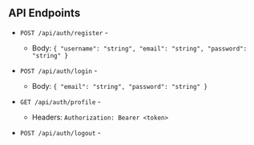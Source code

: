 ## API Endpoints

- `POST /api/auth/register` -
  - Body: `{ "username": "string", "email": "string", "password": "string" }`

- `POST /api/auth/login` -
  - Body: `{ "email": "string", "password": "string" }`

- `GET /api/auth/profile` -
  - Headers: `Authorization: Bearer <token>`

- `POST /api/auth/logout` -